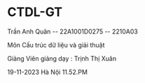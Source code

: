 # CTDL-GT
Trần Anh Quân -- 22A1001D0275 -- 2210A03


Môn Cấu trúc dữ liệu và giải thuật


Giảng Viên giảng dạy : Trịnh Thị Xuân


19-11-2023 Hà Nội 11.52.PM
